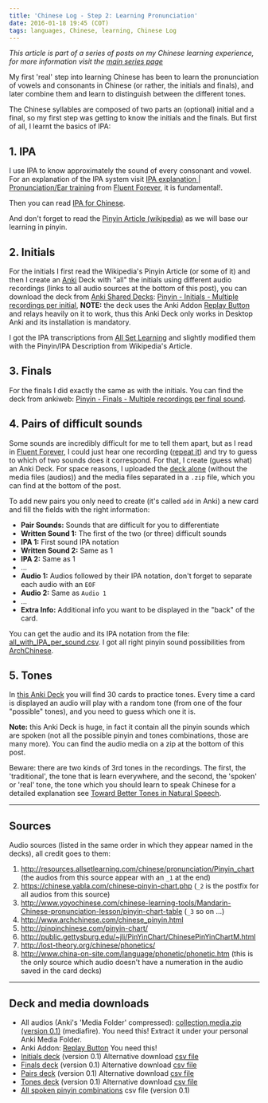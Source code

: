 ```yaml
---
title: 'Chinese Log - Step 2: Learning Pronunciation'
date: 2016-01-18 19:45 (COT)
tags: languages, Chinese, learning, Chinese Log
---
```


_This article is part of a series of posts on my Chinese learning experience,_ _for more
information visit the [main series page](/blog/posts/2016/01/en/my-chinese-learning-log/)_

My first 'real' step into learning Chinese has been to learn the pronunciation of vowels
and consonants in Chinese (or rather, the initials and finals), and later combine them and
learn to distinguish between the different tones.

The Chinese syllables are composed of two parts an (optional) initial and a final, so my
first step was getting to know the initials and the finals. But first of all, I learnt the
basics of IPA:

## 1. IPA ##

I use IPA to know approximately the sound of every consonant and vowel. For an explanation
of the IPA system visit [IPA explanation | Pronunciation/Ear training](https://fluent-forever.com/chapter3/)
from [Fluent Forever](https://fluent-forever.com), it is fundamental!.

Then you can read [IPA for Chinese](https://en.wikipedia.org/wiki/Help:IPA_for_Mandarin).

And don't forget to read the [Pinyin Article (wikipedia)](https://en.wikipedia.org/wiki/Pinyin)
as we will base our learning in pinyin.

## 2. Initials ##

For the initials I first read the Wikipedia's Pinyin Article (or some of it) and then I
create an [Anki](http://ankisrs.net/) Deck with "all" the initials using different audio
recordings (links to all audio sources at the bottom of this post), you can download the
deck from [Anki Shared Decks](https://ankiweb.net/shared/decks/):
[Pinyin - Initials - Multiple recordings per initial](https://ankiweb.net/shared/info/2069190049),
**NOTE:** the deck uses the Anki Addon [Replay Button](https://ankiweb.net/shared/info/498789867)
and relays heavily on it to work, thus this Anki Deck only works in Desktop Anki and its
installation is mandatory.

I got the IPA transcriptions from [All Set Learning](http://resources.allsetlearning.com/chinese/pronunciation/Pinyin_chart)
and slightly modified them with the Pinyin/IPA Description from Wikipedia's Article.

## 3. Finals ##

For the finals I did exactly the same as with the initials. You can find the deck from
ankiweb: [Pinyin - Finals - Multiple recordings per final sound](https://ankiweb.net/shared/info/509132394).

## 4. Pairs of difficult sounds ##

Some sounds are incredibly difficult for me to tell them apart, but as I read in
[Fluent Forever](https://fluent-forever.com/gallery/ear-training-flashcards/),
I could just hear one recording ([repeat it](http://www.sciencealert.com/here-are-4-key-strategies-for-remembering-everything-you-learn))
and try to guess to which of two sounds does it correspond. For that, I create (guess
what) an Anki Deck. For space reasons, I uploaded the [deck alone](/blog/data/pinyin/Pinyin__Pairs-v0.1.apkg)
(without the media files (audios)) and the media files separated in a `.zip` file, which
you can find at the bottom of the post.

To add new pairs you only need to create (it's called `add` in Anki) a new card and fill
the fields with the right information:

* __Pair Sounds:__ Sounds that are difficult for you to differentiate
* __Written Sound 1:__ The first of the two (or three) difficult sounds
* __IPA 1:__ First sound IPA notation
* __Written Sound 2:__ Same as 1
* __IPA 2:__ Same as 1
* ...
* __Audio 1:__ Audios followed by their IPA notation, don't forget to separate each audio
  with an `EOF`
* __Audio 2:__ Same as `Audio 1`
* ...
* __Extra Info:__ Additional info you want to be displayed in the "back" of the card.

You can get the audio and its IPA notation from the file:
[all_with_IPA_per_sound.csv](/blog/data/pinyin/all_with_IPA_per_sound-v0.1.csv).
I got all right pinyin sound possibilities from
[ArchChinese](http://www.archchinese.com/chinese_pinyin.html).

## 5. Tones ##

In [this Anki Deck](/blog/data/pinyin/Pinyin__Tones-v0.1.apkg) you will find 30 cards to
practice tones. Every time a card is displayed an audio will play with a random tone (from
one of the four "possible" tones), and you need to guess which one it is.

**Note:** this Anki Deck is huge, in fact it contain all the pinyin sounds which are
spoken (not all the possible pinyin and tones combinations, those are many more). You can
find the audio media on a zip at the bottom of this post.

Beware: there are two kinds of 3rd tones in the recordings. The first, the 'traditional',
the tone that is learn everywhere, and the second, the 'spoken' or 'real' tone, the tone
which you should learn to speak Chinese for a detailed explanation see
[Toward Better Tones in Natural Speech](http://www.sinosplice.com/life/archives/2008/12/10/toward-better-tones-in-natural-speech).

---

## Sources ##

Audio sources (listed in the same order in which they appear named in the decks), all
credit goes to them:

1. <http://resources.allsetlearning.com/chinese/pronunciation/Pinyin_chart>
   (the audios from this source appear with an `_1` at the end)
2. <https://chinese.yabla.com/chinese-pinyin-chart.php>
   (`_2` is the postfix for all audios from this source)
3. <http://www.yoyochinese.com/chinese-learning-tools/Mandarin-Chinese-pronunciation-lesson/pinyin-chart-table>
   (`_3` so on ...)
4. <http://www.archchinese.com/chinese_pinyin.html>
5. <http://pinpinchinese.com/pinyin-chart/>
6. <http://public.gettysburg.edu/~jli/PinYinChart/ChinesePinYinChartM.html>
7. <http://lost-theory.org/chinese/phonetics/>
8. <http://www.china-on-site.com/language/phonetic/phonetic.htm>
   (this is the only source which audio doesn't have a numeration in the audio saved in
   the card decks)

---

## Deck and media downloads ##

- All audios (Anki's 'Media Folder' compressed):
  [collection.media.zip (version 0.1)](https://www.mediafire.com/?vpbv0m0me7b81zg)
  (mediafire).  You need this! Extract it under your personal Anki Media Folder.
- Anki Addon: [Replay Button](https://ankiweb.net/shared/info/498789867) You need this!
- [Initials deck](/blog/data/pinyin/Pinyin__Initials-v0.1.apkg) (version 0.1)
  Alternative download [csv file](/blog/data/pinyin/initials-v0.1.csv)
- [Finals deck](/blog/data/pinyin/Pinyin__Finals-v0.1.apkg) (version 0.1)
  Alternative download [csv file](/blog/data/pinyin/finals-v0.1.csv)
- [Pairs deck](/blog/data/pinyin/Pinyin__Pairs-v0.1.apkg) (version 0.1)
  Alternative download [csv file](/blog/data/pinyin/pairs-v0.1.csv)
- [Tones deck](/blog/data/pinyin/Pinyin__Tones-v0.1.apkg) (version 0.1)
  Alternative download [csv file](/blog/data/pinyin/tones-v0.1.csv)
- [All spoken pinyin combinations](/blog/data/pinyin/all_with_IPA_per_sound-v0.1.csv)
  csv file (version 0.1)

[//]: # ( vim:set ts=2 sw=2 tw=90 et : cc=92: )

